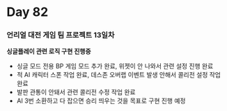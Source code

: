 # Day 82

### 언리얼 대전 게임 팀 프로젝트 13일차

**싱글플레이 관련 로직 구현 진행중**

- 싱글 모드 전용 BP 게임 모드 추가 완료, 위젯이 안 나와서 관련 설정 진행 완료
- 적 AI 캐릭터 스폰 작업 완료, 데스존 오버랩 이벤트 발생 안해서 콜리전 설정 작업 완료
- 발판 관통이 안돼서 관련 콜리전 수정 작업 완료
- AI 3번 소환하고 다 잡으면 승리 띄우는 것을 목표로 구현 진행 예정


